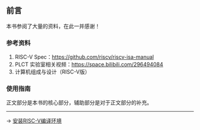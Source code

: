 ## 前言

本书参阅了大量的资料，在此一并感谢！

### 参考资料

1. RISC-V Spec：https://github.com/riscv/riscv-isa-manual
2. PLCT 实验室相关视频：https://space.bilibili.com/296494084
3. 计算机组成与设计（RISC-V版）

### 使用指南

正文部分是本书的核心部分，辅助部分是对于正文部分的补充。

----
→ [安装RISC-V编译环境](/2/2.md)
